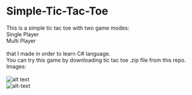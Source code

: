 # Simple-Tic-Tac-Toe
This is a simple tic tac toe with two game modes:<br>Single Player<br> Multi Player <br><br>that I made in order to learn C# language.
<br>
You can try this game by downloading tic tac toe .zip file from this repo.<br>
Images:<br><br>
![alt text](https://i.imgur.com/kiCBE2x.png)
<br>
![alt-text](https://i.imgur.com/Nm6IJom.png)
